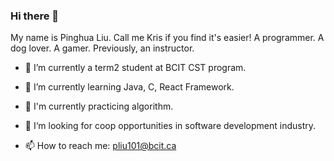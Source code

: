 ### Hi there 👋

My name is Pinghua Liu. Call me Kris if you find it's easier!
A programmer.
A dog lover. A gamer. Previously, an instructor.

- 🔭 I’m currently a term2 student at BCIT CST program.
- 🌱 I’m currently learning Java, C, React Framework.
- 📓 I'm currently practicing algorithm.
- 👀 I‘m looking for coop opportunities in software development industry.

- 📫 How to reach me: pliu101@bcit.ca

